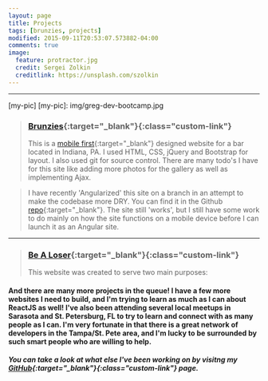 ```yaml
---
layout: page
title: Projects
tags: [brunzies, projects]
modified: 2015-09-11T20:53:07.573882-04:00
comments: true
image:
  feature: protractor.jpg
  credit: Sergei Zolkin
  creditlink: https://unsplash.com/szolkin
---
```


---

[my-pic]
[my-pic]: img/greg-dev-bootcamp.jpg

>### [Brunzies](http://www.brunzies.com){:target="_blank"}{:class="custom-link"}
>This is a [mobile first](http://www.ibm.com/mobilefirst/){:target="_blank"} designed website for a bar located in Indiana, PA. I used HTML, CSS, jQuery and 
Bootstrap for layout. I also used git for source control. There are many todo's I have 
for this site like adding more photos for the gallery as well as implementing Ajax.

>I have recently 'Angularized' this site on a branch in an attempt to make the codebase more DRY. You can find it in the Github [repo](https://github.com/gregkndusen/brunzies_bootstrap){:target="_blank"}. The site still 'works', but I still have some work to do mainly on how the site functions on a mobile device before I 
can launch it as an Angular site.

---

>### [Be A Loser](http://www.bealoser.today){:target="_blank"}{:class="custom-link"}
>This website was created to serve two main purposes:



#### And there are many more projects in the queue! I have a few more websites I need to build, and I'm trying to learn as much as I can about ReactJS as well! I've also been attending several local meetups in Sarasota and St. Petersburg, FL to try to learn and connect with as many people as I can. I'm very fortunate in that there is a great network of developers in the Tampa/St. Pete area, and I'm lucky to be surrounded by such smart people who are willing to help. 

##### You can take a look at what else I've been working on by visitng my [GitHub](https://github.com/gregknudsen){:target="_blank"}{:class="custom-link"} page.

